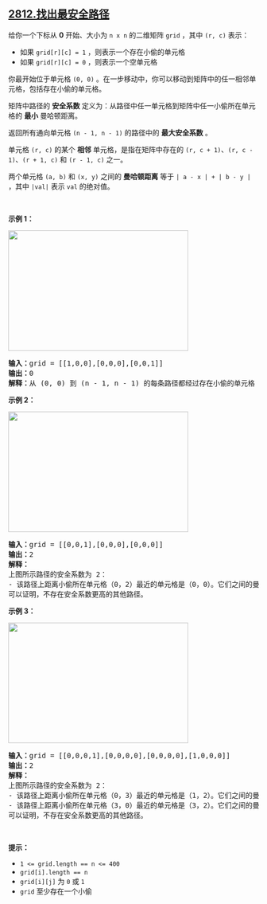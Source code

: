 ## [2812.找出最安全路径](https://leetcode.cn/problems/find-the-safest-path-in-a-grid/)
<p>给你一个下标从 <strong>0</strong> 开始、大小为 <code>n x n</code> 的二维矩阵 <code>grid</code> ，其中 <code>(r, c)</code> 表示：</p>

<ul>
	<li>如果 <code>grid[r][c] = 1</code> ，则表示一个存在小偷的单元格</li>
	<li>如果 <code>grid[r][c] = 0</code> ，则表示一个空单元格</li>
</ul>

<p>你最开始位于单元格 <code>(0, 0)</code> 。在一步移动中，你可以移动到矩阵中的任一相邻单元格，包括存在小偷的单元格。</p>

<p>矩阵中路径的 <strong>安全系数</strong> 定义为：从路径中任一单元格到矩阵中任一小偷所在单元格的 <strong>最小</strong> 曼哈顿距离。</p>

<p>返回所有通向单元格<em> </em><code>(n - 1, n - 1)</code> 的路径中的 <strong>最大安全系数</strong> 。</p>

<p>单元格 <code>(r, c)</code> 的某个 <strong>相邻</strong> 单元格，是指在矩阵中存在的 <code>(r, c + 1)</code>、<code>(r, c - 1)</code>、<code>(r + 1, c)</code> 和 <code>(r - 1, c)</code> 之一。</p>

<p>两个单元格 <code>(a, b)</code> 和 <code>(x, y)</code> 之间的 <strong>曼哈顿距离</strong> 等于 <code>| a - x | + | b - y |</code> ，其中 <code>|val|</code> 表示 <code>val</code> 的绝对值。</p>

<p>&nbsp;</p>

<p><strong>示例 1：</strong></p>
<img alt="" src="https://assets.leetcode.com/uploads/2023/07/02/example1.png" style="width: 362px; height: 242px;" />
<pre>
<strong>输入：</strong>grid = [[1,0,0],[0,0,0],[0,0,1]]
<strong>输出：</strong>0
<strong>解释：</strong>从 (0, 0) 到 (n - 1, n - 1) 的每条路径都经过存在小偷的单元格 (0, 0) 和 (n - 1, n - 1) 。
</pre>

<p><strong>示例 2：</strong></p>
<img alt="" src="https://assets.leetcode.com/uploads/2023/07/02/example2.png" style="width: 362px; height: 242px;" />
<pre>
<strong>输入：</strong>grid = [[0,0,1],[0,0,0],[0,0,0]]
<strong>输出：</strong>2
<strong>解释：</strong>
上图所示路径的安全系数为 2：
- 该路径上距离小偷所在单元格（0，2）最近的单元格是（0，0）。它们之间的曼哈顿距离为 | 0 - 0 | + | 0 - 2 | = 2 。
可以证明，不存在安全系数更高的其他路径。
</pre>

<p><strong>示例 3：</strong></p>
<img alt="" src="https://assets.leetcode.com/uploads/2023/07/02/example3.png" style="width: 362px; height: 242px;" />
<pre>
<strong>输入：</strong>grid = [[0,0,0,1],[0,0,0,0],[0,0,0,0],[1,0,0,0]]
<strong>输出：</strong>2
<strong>解释：</strong>
上图所示路径的安全系数为 2：
- 该路径上距离小偷所在单元格（0，3）最近的单元格是（1，2）。它们之间的曼哈顿距离为 | 0 - 1 | + | 3 - 2 | = 2 。
- 该路径上距离小偷所在单元格（3，0）最近的单元格是（3，2）。它们之间的曼哈顿距离为 | 3 - 3 | + | 0 - 2 | = 2 。
可以证明，不存在安全系数更高的其他路径。</pre>

<p>&nbsp;</p>

<p><strong>提示：</strong></p>

<ul>
	<li><code>1 &lt;= grid.length == n &lt;= 400</code></li>
	<li><code>grid[i].length == n</code></li>
	<li><code>grid[i][j]</code> 为 <code>0</code> 或 <code>1</code></li>
	<li><code>grid</code> 至少存在一个小偷</li>
</ul>
